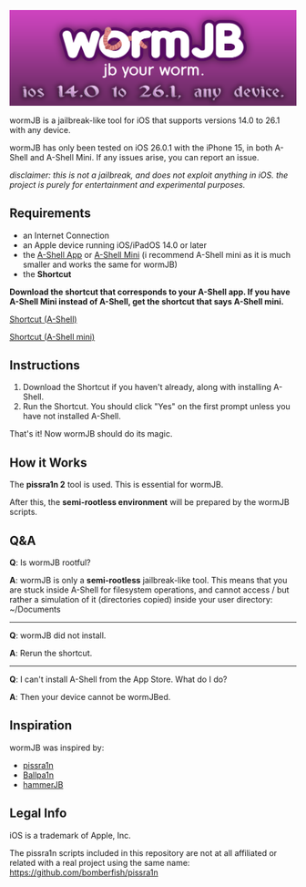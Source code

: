 ![wormjb banner](assets/womrjbbanner.png)

wormJB is a jailbreak-like tool for iOS that supports versions 14.0 to 26.1 with any device.

wormJB has only been tested on iOS 26.0.1 with the iPhone 15, in both A-Shell and A-Shell Mini. If any issues arise, you can report an issue.

*disclaimer: this is not a jailbreak, and does not exploit anything in iOS. the project is purely for entertainment and experimental purposes.*

## Requirements
- an Internet Connection
- an Apple device running iOS/iPadOS 14.0 or later
- the [A-Shell App](https://apps.apple.com/us/app/a-shell/id1473805438) or [A-Shell Mini](https://apps.apple.com/us/app/a-shell-mini/id1543537943) (i recommend A-Shell mini as it is much smaller and works the same for wormJB)
- the **Shortcut**

**Download the shortcut that corresponds to your A-Shell app. If you have A-Shell Mini instead of A-Shell, get the shortcut that says A-Shell mini.**

[Shortcut (A-Shell)](https://www.icloud.com/shortcuts/24ed0aa0e2b14f90807c950a97e44223)

[Shortcut (A-Shell mini)](https://www.icloud.com/shortcuts/339325fa3ac14a2f83b5f8507c61a8ee)

## Instructions
1. Download the Shortcut if you haven't already, along with installing A-Shell.
2. Run the Shortcut. You should click "Yes" on the first prompt unless you have not installed A-Shell.

That's it! Now wormJB should do its magic.

## How it Works
The **pissra1n 2** tool is used. This is essential for wormJB.

After this, the **semi-rootless environment** will be prepared by the wormJB scripts.

## Q&A
**Q**: Is wormJB rootful?

**A**: wormJB is only a **semi-rootless** jailbreak-like tool. This means that you are stuck inside A-Shell for filesystem operations, and cannot access / but rather a simulation of it (directories copied) inside your user directory: ~/Documents

---

**Q**: wormJB did not install.

**A**: Rerun the shortcut.

---

**Q**: I can't install A-Shell from the App Store. What do I do?

**A**: Then your device cannot be wormJBed.

## Inspiration

wormJB was inspired by:
- [pissra1n](https://github.com/bomberfish/pissra1n)
- [Ballpa1n](https://github.com/llsc12/ballpa1n)
- [hammerJB](https://github.com/WhitetailAni/hammerJB)

## Legal Info

iOS is a trademark of Apple, Inc.

The pissra1n scripts included in this repository are not at all affiliated or related with a real project using the same name: https://github.com/bomberfish/pissra1n
